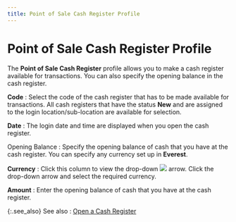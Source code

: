 ```yaml
---
title: Point of Sale Cash Register Profile
---
```


# Point of Sale Cash Register Profile


The **Point of Sale Cash Register** profile  allows you to make a cash register available for transactions. You can  also specify the opening balance in the cash register.


**Code**
: Select the code of the cash register that has to  be made available for transactions. All cash registers that have the status  **New** and are assigned to the login  location/sub-location are available for selection.


**Date**
: The login date and time are displayed when you open  the cash register.


Opening Balance
: Specify the opening balance of cash that you have  at the cash register. You can specify any currency set up in **Everest**.


**Currency**
: Click this column to view the drop-down ![]({{site.pos_baseurl}}/img/pos_down_arrow.gif) arrow. Click the drop-down arrow and select the required  currency.


**Amount**
: Enter the opening balance of cash that you have  at the cash register.


{:.see_also}
See also
: [Open a Cash  Register]({{site.pos_baseurl}}/using-cash-registers/opening_cash_register.html)
